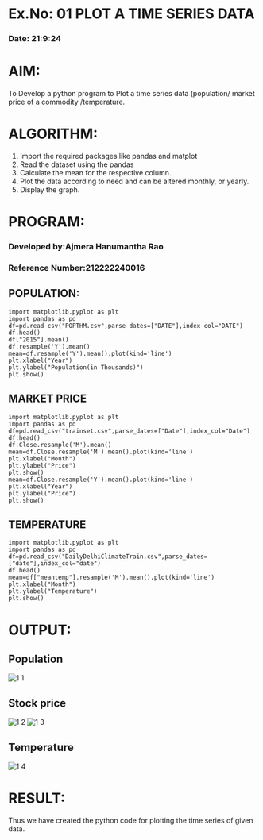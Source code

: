 # Ex.No: 01 PLOT A TIME SERIES DATA
###  Date: 21:9:24

# AIM:
To Develop a python program to Plot a time series data (population/ market price of a commodity
/temperature.
# ALGORITHM:
1. Import the required packages like pandas and matplot
2. Read the dataset using the pandas
3. Calculate the mean for the respective column.
4. Plot the data according to need and can be altered monthly, or yearly.
5. Display the graph.
# PROGRAM:
### Developed by:Ajmera Hanumantha Rao
### Reference Number:212222240016
## POPULATION:
```
import matplotlib.pyplot as plt
import pandas as pd
df=pd.read_csv("POPTHM.csv",parse_dates=["DATE"],index_col="DATE")
df.head()
df["2015"].mean()
df.resample('Y').mean()
mean=df.resample('Y').mean().plot(kind='line')
plt.xlabel("Year")
plt.ylabel("Population(in Thousands)")
plt.show()
```
## MARKET PRICE
```
import matplotlib.pyplot as plt
import pandas as pd
df=pd.read_csv("trainset.csv",parse_dates=["Date"],index_col="Date")
df.head()
df.Close.resample('M').mean()
mean=df.Close.resample('M').mean().plot(kind='line')
plt.xlabel("Month")
plt.ylabel("Price")
plt.show()
mean=df.Close.resample('Y').mean().plot(kind='line')
plt.xlabel("Year")
plt.ylabel("Price")
plt.show()
```
## TEMPERATURE
```
import matplotlib.pyplot as plt
import pandas as pd
df=pd.read_csv("DailyDelhiClimateTrain.csv",parse_dates=["date"],index_col="date")
df.head()
mean=df["meantemp"].resample('M').mean().plot(kind='line')
plt.xlabel("Month")
plt.ylabel("Temperature")
plt.show()
```








# OUTPUT:
## Population

![1 1](https://github.com/Hanumanth26/TSA_EXP1/assets/121033192/a091f768-9238-47d6-a693-a6a9881b49f9)

## Stock price
![1 2](https://github.com/Hanumanth26/TSA_EXP1/assets/121033192/4a775f9c-086a-450f-9179-62dc72727997)
![1 3](https://github.com/Hanumanth26/TSA_EXP1/assets/121033192/914a84fb-1eb0-4732-bb2f-a197e0ddf3a4)


## Temperature
![1 4](https://github.com/Hanumanth26/TSA_EXP1/assets/121033192/aa627a4a-afa2-44d0-90e5-14b3acf01d13)


# RESULT:
Thus we have created the python code for plotting the time series of given data.
